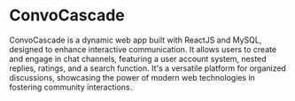 # ConvoCascade

ConvoCascade is a dynamic web app built with ReactJS and MySQL, designed to enhance interactive communication. It allows users to create and engage in chat channels, featuring a user account system, nested replies, ratings, and a search function. It's a versatile platform for organized discussions, showcasing the power of modern web technologies in fostering community interactions.
